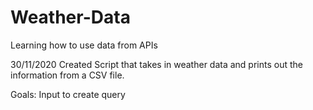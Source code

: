 # Weather-Data
Learning how to use data from APIs

30/11/2020
Created Script that takes in weather data and prints out the information from a CSV file.

Goals: Input to create query
